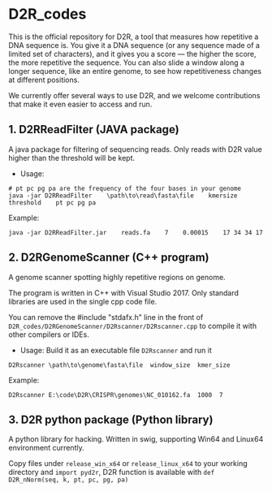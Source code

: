 # D2R_codes

This is the official repository for D2R, a tool that measures how repetitive a DNA sequence is. You give it a DNA sequence (or any sequence made of a limited set of characters), and it gives you a score — the higher the score, the more repetitive the sequence. You can also slide a window along a longer sequence, like an entire genome, to see how repetitiveness changes at different positions.

We currently offer several ways to use D2R, and we welcome contributions that make it even easier to access and run.

## 1. D2RReadFilter (JAVA package)
A java package for filtering of sequencing reads. 
Only reads with D2R value higher than the threshold will be kept.

* Usage: 
```
# pt pc pg pa are the frequency of the four bases in your genome
java -jar D2RReadFilter    \path\to\read\fasta\file    kmersize    threshold    pt pc pg pa
```

Example:
```
java -jar D2RReadFilter.jar    reads.fa    7    0.00015    17 34 34 17
```

## 2. D2RGenomeScanner (C++ program)
A genome scanner spotting highly repetitive regions on genome.

The program is written in C++ with Visual Studio 2017.
Only standard libraries are used in the single cpp code file.

You can remove the #include "stdafx.h" line in the front of `D2R_codes/D2RGenomeScanner/D2Rscanner/D2Rscanner.cpp`
to compile it with other compilers or IDEs.

* Usage:
Build it as an executable file `D2Rscanner` and run it
```
D2Rscanner \path\to\genome\fasta\file  window_size  kmer_size
```

Example:
```
D2Rscanner E:\code\D2R\CRISPR\genomes\NC_010162.fa  1000  7
```


## 3. D2R python package (Python library)
A python library for hacking. Written in swig, supporting Win64 and Linux64 environment currently.

Copy files under `release_win_x64` or `release_linux_x64` to your working directory and 
`import pyd2r`, D2R function is available with `def D2R_nNorm(seq, k, pt, pc, pg, pa)`
